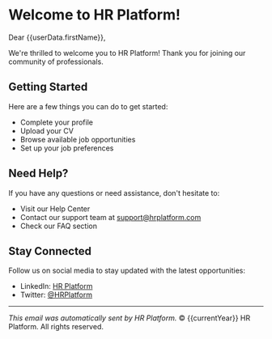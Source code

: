 # Welcome to HR Platform!

Dear {{userData.firstName}},

We're thrilled to welcome you to HR Platform! Thank you for joining our community of professionals.

## Getting Started
Here are a few things you can do to get started:
- Complete your profile
- Upload your CV
- Browse available job opportunities
- Set up your job preferences

## Need Help?
If you have any questions or need assistance, don't hesitate to:
- Visit our Help Center
- Contact our support team at support@hrplatform.com
- Check our FAQ section

## Stay Connected
Follow us on social media to stay updated with the latest opportunities:
- LinkedIn: [HR Platform](https://linkedin.com/hrplatform)
- Twitter: [@HRPlatform](https://twitter.com/hrplatform)

---
*This email was automatically sent by HR Platform.*
© {{currentYear}} HR Platform. All rights reserved. 